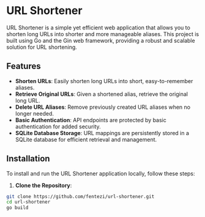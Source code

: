 # URL Shortener

URL Shortener is a simple yet efficient web application that allows you to shorten long URLs into shorter and more manageable aliases. This project is built using Go and the Gin web framework, providing a robust and scalable solution for URL shortening.

## Features

- **Shorten URLs**: Easily shorten long URLs into short, easy-to-remember aliases.
- **Retrieve Original URLs**: Given a shortened alias, retrieve the original long URL.
- **Delete URL Aliases**: Remove previously created URL aliases when no longer needed.
- **Basic Authentication**: API endpoints are protected by basic authentication for added security.
- **SQLite Database Storage**: URL mappings are persistently stored in a SQLite database for efficient retrieval and management.

## Installation

To install and run the URL Shortener application locally, follow these steps:

1. **Clone the Repository**:

  ```bash
  git clone https://github.com/fentezi/url-shortener.git
  cd url-shortener
  go build
  ```
